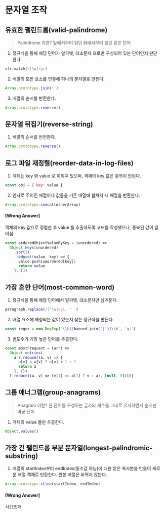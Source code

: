 # 문자열 조작 

## 유효한 팰린드롬(valid-palindrome)
> Palindrome 이란? 
앞에서부터 읽던 뒤에서부터 읽던 같은 단어

1. 정규식을 통해 해당 단어가 알파벳, 대소문자 으로만 구성되어 있는 단어인지 판단한다.  
``` JavaScript
str.match(/[\w]/gi)
```


2. 배열의 모든 요소를 연결해 하나의 문자열로 만든다. 
``` JavaScript
Array.prototype.join('')
```


3. 배열의 순서를 반전한다. 
``` JavaScript
Array.prototype.reverse()
```


## 문자열 뒤집기(reverse-string)
1. 배열의 순서를 반전한다. 
``` JavaScript
Array.prototype.reverse()
```


## 로그 파일 재정렬(reorder-data-in-log-files)
1. 객체는 key 와 value 로 이뤄져 있으며, 객체의 key 값은 중복이 안된다. 
``` JavaScript
const obj = { key: value }
```


2. 인자로 주어진 배열이나 값들을 기존 배열에 합쳐서 새 배열을 반환한다. 
``` JavaScript
Array.prototype.concat(otherArray)
```


#### [Wrong Answer]

객체의 key 값으로 정렬한 후 value 를 추출하도록 코드를 작성했으나, 중복된 값이 없어짐
``` JavaScript
const orderedObjectValueByKey = (unordered) =>
  Object.keys(unordered)
    .sort()
    .reduce((value, key) => {
      value.push(unordered[key])
      return value
    }, [])
```


## 가장 흔한 단어(most-common-word)
1. 정규식을 통해 해당 단어에서 알파벳, 대소문자만 남겨둔다.
``` JavaScript
paragraph.replace(/[^\w]/gi, ' ')
```


2. 배열 요소에 매칭되는 값이 있는지 찾는 정규식을 만든다.
``` JavaScript
const regex = new RegExp(`\\b${banned.join('|')}\\b`, 'gi')
```


3. 빈도수가 가장 높은 단어를 추출한다.
``` JavaScript
const mostFrequent = (arr) =>
  Object.entries(
    arr.reduce((a, v) => {
      a[v] = a[v] ? a[v] + 1 : 1
      return a
    }, {})
  ).reduce((a, v) => (v[1] >= a[1] ? v : a), [null, 0])[0]
```


## 그룹 애너그램(group-anagrams)
> Anagram 이란? 
한 단어를 구성하는 글자의 개수를 그대로 유지하면서 순서만 바꾼 단어

1. 객체의 value 들만 추출한다.
``` JavaScript
Object.values()
```


## 가장 긴 팰린드롬 부분 문자열(longest-palindromic-substring)
1. 배열의 startIndex부터 endIndex(필수값 아님)에 대한 얕은 복사본을 만들어 새로운 배열 객체로 반환한다. 원본 배열은 바뀌지 않는다.
``` JavaScript
Array.prototype.slice(startIndex, endIndex)
```


#### [Wrong Answer]

시간초과